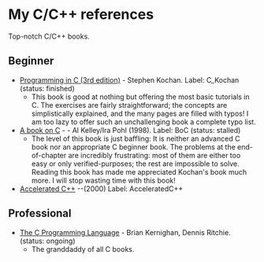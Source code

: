 # My C/C++ references
Top-notch C/C++ books.
## Beginner
* [Programming in C (3rd edition)](https://www.amazon.com/dp/0672326663/?tag=stackoverfl08-20) - Stephen Kochan. Label: C_Kochan (status: finished)
  * This book is good at nothing but offering the most basic
  tutorials in C. The exercises are fairly straightforward;
  the concepts are simplistically explained, and the many pages
  are filled with typos! I am too lazy to offer such an
  unchallenging book a complete typo list.
* [A book on C](https://www.amazon.com/dp/0201183994/?tag=stackoverflow17-20) - - Al Kelley/Ira Pohl (1998). Label: BoC (status: stalled)
  * The level of this book is just baffling: It is neither an advanced C book nor
  an appropriate C beginner book. The problems at the end-of-chapter are incredibly
  frustrating: most of them are either too easy or only verified-purposes; the rest
  are impossible to solve. Reading this book has made me appreciated Kochan's book much
  more. I will stop wasting time with this book!
* [Accelerated C++](https://www.amazon.com/Accelerated-C-Practical-Programming-Example/dp/020170353X/ref=sr_1_1?keywords=accelerated+C%2B%2B&qid=1566148416&s=gateway&sr=8-1) --(2000)
Label: AcceleratedC++

## Professional
* [The C Programming Language](https://www.amazon.com/Programming-Language-2nd-Brian-Kernighan/dp/0131103628) - Brian Kernighan, Dennis Ritchie. (status: ongoing)
  * The granddaddy of all C books.
